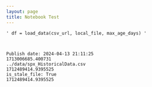 ```yaml
---
layout: page
title: Notebook Test
---
```





    ' df = load_data(csv_url, local_file, max_age_days) '



    Publish date: 2024-04-13 21:11:25
    1713006685.400731
    ../data/spx_HistoricalData.csv
    1712489414.9395525
    is_stale_file: True
    1712489414.9395525

